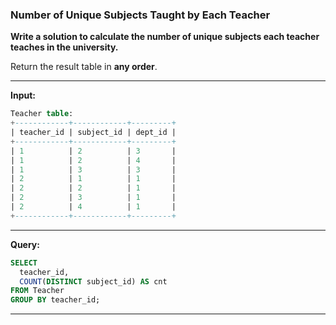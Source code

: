 ### Number of Unique Subjects Taught by Each Teacher

**Write a solution to calculate the number of unique subjects each teacher teaches in the university.**

Return the result table in **any order**.

---

**Input:**

```sql
Teacher table:
+------------+------------+---------+
| teacher_id | subject_id | dept_id |
+------------+------------+---------+
| 1          | 2          | 3       |
| 1          | 2          | 4       |
| 1          | 3          | 3       |
| 2          | 1          | 1       |
| 2          | 2          | 1       |
| 2          | 3          | 1       |
| 2          | 4          | 1       |
+------------+------------+---------+
```

---

**Query:**

```sql
SELECT 
  teacher_id, 
  COUNT(DISTINCT subject_id) AS cnt
FROM Teacher 
GROUP BY teacher_id;
```

--- 

